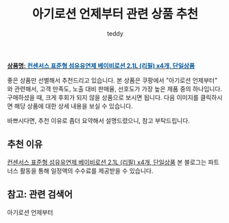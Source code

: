 ﻿---
layout: post
title:  "아기로션 언제부터 관련 상품 추천"
author: teddy
categories: [ 가구/인테리어 ]
tags: [아기로션 언제부터]
image: https://static.coupangcdn.com/image/vendor_inventory/c410/bfe97705c471555bd1295259f8fda6f63552101754697c14309217ec4e18.jpg 
description: "쿠팡에서 아기로션 언제부터 관련 상품으로 가장 고객 선호도가 높은 제품 중 하나입니다."
---

<a href="https://link.coupang.com/re/AFFSDP?lptag=AF3256674&pageKey=6531238907&itemId=14506873312&vendorItemId=82094347113&traceid=V0-153-efd8311e091f1a77&requestid=20221226225403952237280"><b>상품명: <font color='#01579B'>컨센서스 표준형 섬유유연제 베이비로션 2.1L (리필) x4개, 단일상품</font></b></a>

좋은 상품만 선별해서 추천드리고 있습니다.
본 상품은 쿠팡에서 "아기로션 언제부터" 와 관련해서, 고객 만족도, 노출 대비 판매율, 선호도가 가장 높은 제품 중의 하나입니다.
구매하셨을 때, 크게 후회가 되지 않을 상품으로 보시면 됩니다. 
다음 이미지를 클릭하시면 해당 상품에 대한 상세 내용을 보실 수 있습니다.

바쁘시다면, 추천 이유로 좀더 요약해서 설명드렸으니, 참고 부탁드립니다.

## 추천 이유 

<a href="https://link.coupang.com/re/AFFSDP?lptag=AF3256674&pageKey=6531238907&itemId=14506873312&vendorItemId=82094347113&traceid=V0-153-efd8311e091f1a77&requestid=20221226225403952237280">컨센서스 표준형 섬유유연제 베이비로션 2.1L (리필) x4개, 단일상품</a>
본 블로그는 파트너스 활동을 통해 일정액의 수수료를 제공받을 수 있습니다.

## 참고: 관련 검색어    
아기로션 언제부터